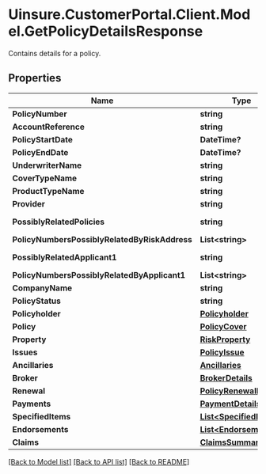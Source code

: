 # Uinsure.CustomerPortal.Client.Model.GetPolicyDetailsResponse
Contains details for a policy.

## Properties

Name | Type | Description | Notes
------------ | ------------- | ------------- | -------------
**PolicyNumber** | **string** | Policy number. | [optional] 
**AccountReference** | **string** | Account reference for this policy. | [optional] 
**PolicyStartDate** | **DateTime?** | Policy start date. | [optional] 
**PolicyEndDate** | **DateTime?** | Policy end date. | [optional] 
**UnderwriterName** | **string** | Name of the underwriter for this policy. | [optional] 
**CoverTypeName** | **string** | Type of cover. | [optional] 
**ProductTypeName** | **string** | Product type. | [optional] 
**Provider** | **string** | Provider name. | [optional] 
**PossiblyRelatedPolicies** | **string** | The original pipe-delimited string of policy numbers possibly related by risk address. See Uinsure.CustomerPortal.API.Controllers.Admin.ResponseContracts.GetPolicyDetailsResponse.PolicyNumbersPossiblyRelatedByRiskAddress. | [optional] 
**PolicyNumbersPossiblyRelatedByRiskAddress** | **List&lt;string&gt;** | A collection of policy numbers that may be related to this policy. | [optional] 
**PossiblyRelatedApplicant1** | **string** | The original pipe-delimited string of policy numbers possibly related by applicant 1. See Uinsure.CustomerPortal.API.Controllers.Admin.ResponseContracts.GetPolicyDetailsResponse.PolicyNumbersPossiblyRelatedByApplicant1. | [optional] 
**PolicyNumbersPossiblyRelatedByApplicant1** | **List&lt;string&gt;** | A collection of policy numbers where the policyholder may be related to this policy. | [optional] 
**CompanyName** | **string** | BTL/Landlords - Company name of a Let property is insured in a company name. | [optional] 
**PolicyStatus** | **string** | Policy status. | [optional] 
**Policyholder** | [**Policyholder**](Policyholder.md) |  | [optional] 
**Policy** | [**PolicyCover**](PolicyCover.md) |  | [optional] 
**Property** | [**RiskProperty**](RiskProperty.md) |  | [optional] 
**Issues** | [**PolicyIssue**](PolicyIssue.md) |  | [optional] 
**Ancillaries** | [**Ancillaries**](Ancillaries.md) |  | [optional] 
**Broker** | [**BrokerDetails**](BrokerDetails.md) |  | [optional] 
**Renewal** | [**PolicyRenewalDetails**](PolicyRenewalDetails.md) |  | [optional] 
**Payments** | [**PaymentDetails**](PaymentDetails.md) |  | [optional] 
**SpecifiedItems** | [**List&lt;SpecifiedItem&gt;**](SpecifiedItem.md) | High-value specified items covered on this policy. | [optional] 
**Endorsements** | [**List&lt;Endorsement&gt;**](Endorsement.md) | Endorsements that apply to this policy. | [optional] 
**Claims** | [**ClaimsSummary**](ClaimsSummary.md) |  | [optional] 

[[Back to Model list]](../README.md#documentation-for-models) [[Back to API list]](../README.md#documentation-for-api-endpoints) [[Back to README]](../README.md)

